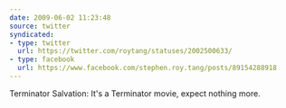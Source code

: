 ```yaml
---
date: 2009-06-02 11:23:48
source: twitter
syndicated:
- type: twitter
  url: https://twitter.com/roytang/statuses/2002500633/
- type: facebook
  url: https://www.facebook.com/stephen.roy.tang/posts/89154288918
---
```


Terminator Salvation: It's a Terminator movie, expect nothing more.